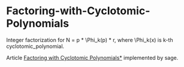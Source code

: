 # Factoring-with-Cyclotomic-Polynomials
Integer factorization for N = p * \Phi_k(p) * r, where \Phi_k(x) is k-th cyclotomic_polynomial.

Article [Factoring with Cyclotomic Polynomials*](https://www.ams.org/journals/mcom/1989-52-185/S0025-5718-1989-0947467-1/S0025-5718-1989-0947467-1.pdf) implemented by sage.
